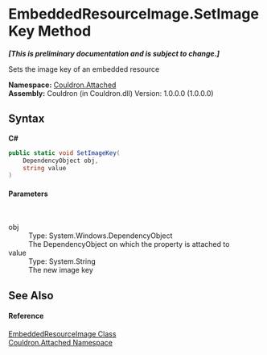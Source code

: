 # EmbeddedResourceImage.SetImageKey Method 
 _**\[This is preliminary documentation and is subject to change.\]**_

Sets the image key of an embedded resource

**Namespace:**&nbsp;<a href="N_Couldron_Attached">Couldron.Attached</a><br />**Assembly:**&nbsp;Couldron (in Couldron.dll) Version: 1.0.0.0 (1.0.0.0)

## Syntax

**C#**<br />
``` C#
public static void SetImageKey(
	DependencyObject obj,
	string value
)
```


#### Parameters
&nbsp;<dl><dt>obj</dt><dd>Type: System.Windows.DependencyObject<br />The DependencyObject on which the property is attached to</dd><dt>value</dt><dd>Type: System.String<br />The new image key</dd></dl>

## See Also


#### Reference
<a href="T_Couldron_Attached_EmbeddedResourceImage">EmbeddedResourceImage Class</a><br /><a href="N_Couldron_Attached">Couldron.Attached Namespace</a><br />